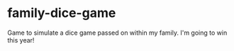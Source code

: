 # family-dice-game
Game to simulate a dice game passed on within my family. I'm going to win this year!
